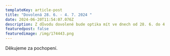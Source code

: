 ```yaml
---
templateKey: article-post
title: "Dovolená 28. 6. - 4. 7. 2024 "
date: 2024-06-20T11:54:07.076Z
description: Z důvodu dovolené bude optika mít ve dnech od 28. 6. do 4. 7. 2024 zavřeno.
featuredpost: false
featuredimage: /img/174443.png
---
```

D﻿ěkujeme za pochopení.